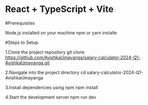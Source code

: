 # React + TypeScript + Vite

#Prerequisites

Node.js installed on your machine
npm or yarn installe

#Steps to Setup

1.Clone the project repository
  git clone https://github.com/AvishkaUmayanga/salary-calculator-2024-Q1-AvishkaUmayanga.git

2.Navigate into the project directory
  cd salary-calculator-2024-Q1-AvishkaUmayanga

3.Install dependencies using npm
  npm install

4.Start the development server
  npm run dev
